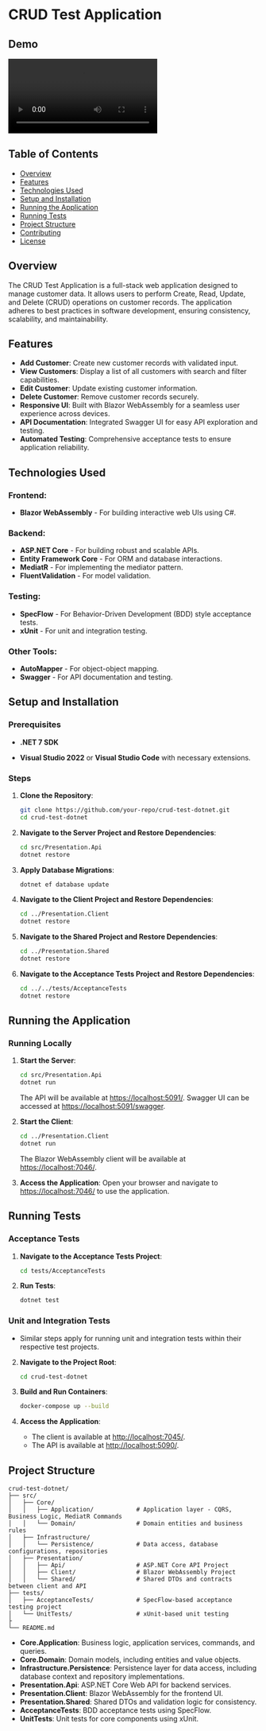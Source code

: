 # CRUD Test Application
## Demo
![Demo](./assets/crud-BDD.mp4)

## Table of Contents
- [Overview](#overview)
- [Features](#features)
- [Technologies Used](#technologies-used)
- [Setup and Installation](#setup-and-installation)
- [Running the Application](#running-the-application)
- [Running Tests](#running-tests)
- [Project Structure](#project-structure)
- [Contributing](#contributing)
- [License](#license)

## Overview
The CRUD Test Application is a full-stack web application designed to manage customer data. It allows users to perform Create, Read, Update, and Delete (CRUD) operations on customer records. The application adheres to best practices in software development, ensuring consistency, scalability, and maintainability.

## Features
- **Add Customer**: Create new customer records with validated input.
- **View Customers**: Display a list of all customers with search and filter capabilities.
- **Edit Customer**: Update existing customer information.
- **Delete Customer**: Remove customer records securely.
- **Responsive UI**: Built with Blazor WebAssembly for a seamless user experience across devices.
- **API Documentation**: Integrated Swagger UI for easy API exploration and testing.
- **Automated Testing**: Comprehensive acceptance tests to ensure application reliability.


## Technologies Used
### Frontend:
- **Blazor WebAssembly** - For building interactive web UIs using C#.

### Backend:
- **ASP.NET Core** - For building robust and scalable APIs.
- **Entity Framework Core** - For ORM and database interactions.
- **MediatR** - For implementing the mediator pattern.
- **FluentValidation** - For model validation.

### Testing:
- **SpecFlow** - For Behavior-Driven Development (BDD) style acceptance tests.
- **xUnit** - For unit and integration testing.



### Other Tools:
- **AutoMapper** - For object-object mapping.
- **Swagger** - For API documentation and testing.

## Setup and Installation
### Prerequisites
- **.NET 7 SDK**

- **Visual Studio 2022** or **Visual Studio Code** with necessary extensions.

### Steps
1. **Clone the Repository**:
   ```bash
   git clone https://github.com/your-repo/crud-test-dotnet.git
   cd crud-test-dotnet
   ```

2. **Navigate to the Server Project and Restore Dependencies**:
   ```bash
   cd src/Presentation.Api
   dotnet restore
   ```

3. **Apply Database Migrations**:
   ```bash
   dotnet ef database update
   ```

4. **Navigate to the Client Project and Restore Dependencies**:
   ```bash
   cd ../Presentation.Client
   dotnet restore
   ```

5. **Navigate to the Shared Project and Restore Dependencies**:
   ```bash
   cd ../Presentation.Shared
   dotnet restore
   ```

6. **Navigate to the Acceptance Tests Project and Restore Dependencies**:
   ```bash
   cd ../../tests/AcceptanceTests
   dotnet restore
   ```

## Running the Application
### Running Locally
1. **Start the Server**:
   ```bash
   cd src/Presentation.Api
   dotnet run
   ```
   The API will be available at [https://localhost:5091/](https://localhost:5091/). Swagger UI can be accessed at [https://localhost:5091/swagger](https://localhost:5091/swagger).

2. **Start the Client**:
   ```bash
   cd ../Presentation.Client
   dotnet run
   ```
   The Blazor WebAssembly client will be available at [https://localhost:7046/](https://localhost:7046/).

3. **Access the Application**:
   Open your browser and navigate to [https://localhost:7046/](https://localhost:7046/) to use the application.




## Running Tests
### Acceptance Tests
1. **Navigate to the Acceptance Tests Project**:
   ```bash
   cd tests/AcceptanceTests
   ```

2. **Run Tests**:
   ```bash
   dotnet test
   ```

### Unit and Integration Tests
- Similar steps apply for running unit and integration tests within their respective test projects.



2. **Navigate to the Project Root**:
   ```bash
   cd crud-test-dotnet
   ```

3. **Build and Run Containers**:
   ```bash
   docker-compose up --build
   ```

4. **Access the Application**:
   - The client is available at [http://localhost:7045/](http://localhost:7045/).
   - The API is available at [http://localhost:5090/](http://localhost:5090/swagger/index.html).

## Project Structure
```
crud-test-dotnet/
├── src/
│   ├── Core/
│   │   ├── Application/            # Application layer - CQRS, Business Logic, MediatR Commands
│   │   └── Domain/                 # Domain entities and business rules
│   ├── Infrastructure/
│   │   └── Persistence/            # Data access, database configurations, repositories
│   ├── Presentation/
│   │   ├── Api/                    # ASP.NET Core API Project
│   │   ├── Client/                 # Blazor WebAssembly Project
│   │   └── Shared/                 # Shared DTOs and contracts between client and API
├── tests/
│   ├── AcceptanceTests/            # SpecFlow-based acceptance testing project
│   └── UnitTests/                  # xUnit-based unit testing
├
└── README.md
```
- **Core.Application**: Business logic, application services, commands, and queries.
- **Core.Domain**: Domain models, including entities and value objects.
- **Infrastructure.Persistence**: Persistence layer for data access, including database context and repository implementations.
- **Presentation.Api**: ASP.NET Core Web API for backend services.
- **Presentation.Client**: Blazor WebAssembly for the frontend UI.
- **Presentation.Shared**: Shared DTOs and validation logic for consistency.
- **AcceptanceTests**: BDD acceptance tests using SpecFlow.
- **UnitTests**: Unit tests for core components using xUnit.



